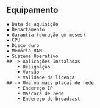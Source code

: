 ## Equipamento
    ▪ Data de aquisição
    ▪ Departamento
    ▪ Garantia (duração em meses)
    ▪ CPU
    ▪ Disco duro
    ▪ Memória RAM
    ▪ Sistema Operativo
    ## -> Aplicações Instaladas
        • Designação
        • Versão
        • Validade da licença
    ## -> Uma ou mais placas de rede
        • Endereço IP
        • Máscara de rede
        • Endereço de broadcast